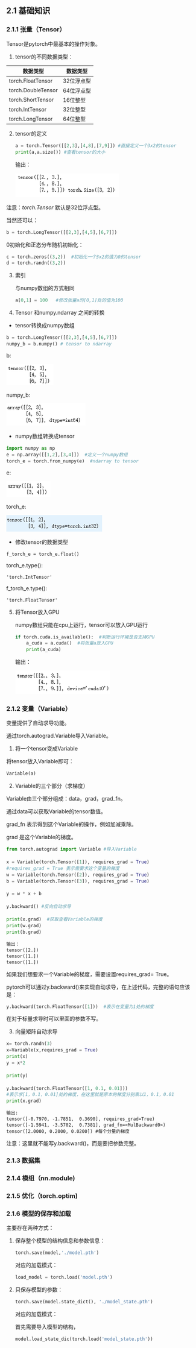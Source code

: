 ## 2.1 基础知识

### 2.1.1 张量（Tensor）

Tensor是pytorch中最基本的操作对象。

1. tensor的不同数据类型：

| 数据类型           | 数据类型   |
| ------------------ | ---------- |
| torch.FloatTensor  | 32位浮点型 |
| torch.DoubleTensor | 64位浮点型 |
| torch.ShortTensor  | 16位整型   |
| torch.IntTensor    | 32位整型   |
| torch.LongTensor   | 64位整型   |

2. tensor的定义

   ```python
   a = torch.Tensor([[2,3],[4,8],[7,9]]) #直接定义一个3x2的tensor
   print(a,a.size()) #查看tensor的大小
   ```

   输出：

   ![image-20200417140804459](https://github.com/shaodongheng/cloudimage/blob/master/img/image-20200417140804459.png?raw=true)

注意：*torch.Tensor* 默认是32位浮点型。

当然还可以：

```python
b = torch.LongTensor([[2,3],[4,5],[6,7]])
```

0初始化和正态分布随机初始化：

```python
c = torch.zeros((3,2))  #初始化一个3x2的值为0的tensor
d = torch.randn((3,2))
```

3. 索引

   与numpy数组的方式相同

   ```python
   a[0,1] = 100   #修改张量a的[0,1]处的值为100
   ```

4. Tensor 和numpy.ndarray 之间的转换



+ tensor转换成numpy数组

```python
b = torch.LongTensor([[2,3],[4,5],[6,7]])
numpy_b = b.numpy() # tensor to ndarray
```

   b:

![image-20200417155933765](https://github.com/shaodongheng/cloudimage/blob/master/img/image-20200417155933765.png?raw=true)

   numpy_b:

![image-20200417160012703](https://github.com/shaodongheng/cloudimage/blob/master/img/image-20200417160012703.png?raw=true)

+ numpy数组转换成tensor

```python
import numpy as np
e = np.array([[1,2],[3,4]])  #定义一个numpy数组
torch_e = torch.from_numpy(e)  #ndarray to tensor
```

   e:

![image-20200417160534857](https://github.com/shaodongheng/cloudimage/blob/master/img/image-20200417160534857.png?raw=true)

  torch_e:

![image-20200417160555075](https://github.com/shaodongheng/cloudimage/blob/master/img/image-20200417160555075.png?raw=true)

+ 修改tensor的数据类型

```
f_torch_e = torch_e.float()
```

torch_e.type():

```
'torch.IntTensor'
```

f_torch_e.type():

```0
'torch.FloatTensor'
```

5. 将Tensor放入GPU

   numpy数组只能在cpu上运行，tensor可以放入GPU运行

   ```python
   if torch.cuda.is_available():  #判断运行环境是否支持GPU
       a_cuda = a.cuda()  #将张量a放入GPU
       print(a_cuda)
   ```

   输出：

   ![image-20200417161446063](https://raw.githubusercontent.com/shaodongheng/cloudimage/master/img/image-20200417161446063.png)

### 2.1.2 变量（Variable）

变量提供了自动求导功能。

通过torch.autograd.Variable导入Variable。

1. 将一个tensor变成Variable

将tensor放入Variable即可：

```python
Variable(a)
```

2. Variable的三个部分（求梯度）

Variable由三个部分组成：data，grad，grad_fn。

通过data可以获取Variable的tensor数值。

grad_fn 表示得到这个Variable的操作，例如加减乘除。

grad 是这个Variable的梯度。

```python
from torch.autograd import Variable #导入Variable

x = Variable(torch.Tensor([1]), requires_grad = True)
#requires_grad = True 表示需要求这个变量的梯度
w = Variable(torch.Tensor([2]), requires_grad = True)
b = Variable(torch.Tensor([3]), requires_grad = True)

y = w * x + b

y.backward() #反向自动求导
           
print(x.grad)  #获取查看Variable的梯度
print(w.grad)
print(b.grad)
```

```输出
输出：
tensor([2.])
tensor([1.])
tensor([1.])
```

如果我们想要求一个Variable的梯度，需要设置requires_grad= True。

pytorch可以通过y.backward()来实现自动求导，在上述代码，完整的语句应该是：

```python
y.backward(torch.FloatTensor([1]))  #表示在变量为1处的梯度
```

在对于标量求导时可以里面的参数不写。

3. 向量矩阵自动求导

```python
x= torch.randn(3)
x=Variable(x,requires_grad = True)
print(x)
y = x*2

print(y)

y.backward(torch.FloatTensor([1, 0.1, 0.01]))
#表示求[1，0.1，0.01]处的梯度，在这里就是原本的梯度分别乘以1，0.1，0.01
print(x.grad)
```

```output
输出:
tensor([-0.7970, -1.7851,  0.3690], requires_grad=True)
tensor([-1.5941, -3.5702,  0.7381], grad_fn=<MulBackward0>)
tensor([2.0000, 0.2000, 0.0200]) #每个分量的梯度
```

注意：这里就不能写y.backward()，而是要把参数完整。

### 2.1.3 数据集

### 2.1.4 模组（nn.module)

### 2.1.5 优化（torch.optim)

### 2.1.6 模型的保存和加载

主要存在两种方式：

1. 保存整个模型的结构信息和参数信息：

   ```python
   torch.save(model,'./model.pth')
   ```

   对应的加载模式：

   ```python
   load_model = torch.load('model.pth')
   ```

2. 只保存模型的参数：

   ```python
   torch.save(model.state_dict(), './model_state.pth')
   ```

   对应的加载模式：

   首先需要导入模型的结构，

   ```python
   model.load_state_dic(torch.load('model_state.pth'))
   ```

   